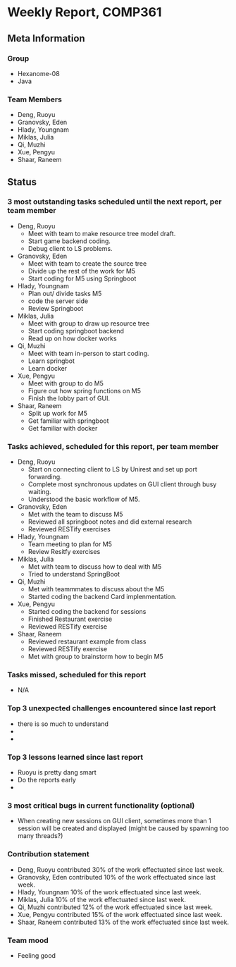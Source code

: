 # Weekly Report, COMP361

## Meta Information

### Group

 * Hexanome-08
 * Java

### Team Members

 * Deng, Ruoyu
 * Granovsky, Eden
 * Hlady, Youngnam
 * Miklas, Julia
 * Qi, Muzhi
 * Xue, Pengyu
 * Shaar, Raneem

## Status

### 3 most outstanding tasks scheduled until the next report, per team member

 * Deng, Ruoyu
    * Meet with team to make resource tree model draft.
    * Start game backend coding.
    * Debug client to LS problems.
 * Granovsky, Eden
    * Meet with team to create the source tree
    * Divide up the rest of the work for M5
    * Start coding for M5 using Springboot
 * Hlady, Youngnam
    * Plan out/ divide tasks M5
    * code the server side
    * Review Springboot
 * Miklas, Julia
    * Meet with group to draw up resource tree
    * Start coding springboot backend
    * Read up on how docker works
 * Qi, Muzhi
    * Meet with team in-person to start coding.
    * Learn springbot
    * Learn docker
 * Xue, Pengyu
    * Meet with group to do M5
    * Figure out how spring functions on M5
    * Finish the lobby part of GUI.
 * Shaar, Raneem
    * Split up work for M5
    * Get familiar with springboot 
    * Get familiar with docker

### Tasks achieved, scheduled for this report, per team member

 * Deng, Ruoyu
    * Start on connecting client to LS by Unirest and set up port forwarding.
    * Complete most synchronous updates on GUI client through busy waiting.
    * Understood the basic workflow of M5.
 * Granovsky, Eden
    * Met with the team to discuss M5
    * Reviewed all springboot notes and did external research
    * Reviewed RESTify exercises
 * Hlady, Youngnam
    * Team meeting to plan for M5
    * Review Resitfy exercises
 * Miklas, Julia
    * Met with team to discuss how to deal with M5
    * Tried to understand SpringBoot
 * Qi, Muzhi
    * Met with teammmates to discuss about the M5
    * Started coding the backend Card implenmentation.
 * Xue, Pengyu
    * Started coding the backend for sessions
    * Finished Restaurant exercise 
    * Reviewed RESTify exercise
 * Shaar, Raneem
    * Reviewed restaurant example from class
    * Reviewed RESTify exercise
    * Met with group to brainstorm how to begin M5

### Tasks missed, scheduled for this report

 * N/A

### Top 3 unexpected challenges encountered since last report

  * there is so much to understand
  * 
  * 

### Top 3 lessons learned since last report

  * Ruoyu is pretty dang smart
  * Do the reports early
  * 

### 3 most critical bugs in current functionality (optional)

  * When creating new sessions on GUI client, sometimes more than 1 session will be created and displayed (might be caused by spawning too many threads?)

### Contribution statement

 * Deng, Ruoyu contributed 30% of the work effectuated since last week.
 * Granovsky, Eden contributed 10% of the work effectuated since last week.
 * Hlady, Youngnam 10% of the work effectuated since last week.
 * Miklas, Julia 10% of the work effectuated since last week.
 * Qi, Muzhi contributed 12% of the work effectuated since last week.
 * Xue, Pengyu contributed 15% of the work effectuated since last week.
 * Shaar, Raneem contributed 13% of the work effectuated since last week.

### Team mood

 * Feeling good
